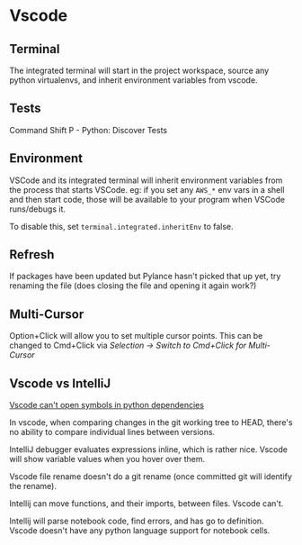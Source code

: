 # Vscode

## Terminal

The integrated terminal will start in the project workspace, source any python virtualenvs, and inherit environment variables from vscode.

## Tests

Command Shift P - Python: Discover Tests

## Environment

VSCode and its integrated terminal will inherit environment variables from the process that starts VSCode. eg: if you set any `AWS_*` env vars in a shell and then start code, those will be available to your program when VSCode runs/debugs it.

To disable this, set `terminal.integrated.inheritEnv` to false.

## Refresh

If packages have been updated but Pylance hasn't picked that up yet, try renaming the file (does closing the file and opening it again work?)

## Multi-Cursor

Option+Click will allow you to set multiple cursor points. This can be changed to Cmd+Click via _Selection -> Switch to Cmd+Click for Multi-Cursor_

## Vscode vs IntelliJ

[Vscode can't open symbols in python dependencies](https://stackoverflow.com/questions/59450270/vscode-open-symbols-in-python-dependencies)

In vscode, when comparing changes in the git working tree to HEAD, there's no ability to compare individual lines between versions.

IntelliJ debugger evaluates expressions inline, which is rather nice. Vscode will show variable values when you hover over them.

Vscode file rename doesn't do a git rename (once committed git will identify the rename).

Intellij can move functions, and their imports, between files. Vscode can't.

Intellij will parse notebook code, find errors, and has go to definition. Vscode doesn't have any python language support for notebook cells.
